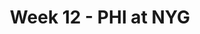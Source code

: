 ---
layout: game
title: Week 12 - PHI at NYG
season: 2004
game_id: 2004_12_PHI_NYG
away_team: PHI
home_team: NYG
---